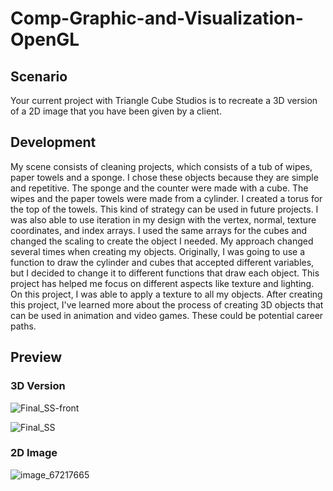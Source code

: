 # Comp-Graphic-and-Visualization-OpenGL

## Scenario
Your current project with Triangle Cube Studios is to recreate a 3D version of a 2D image that you have been given by a client.

## Development
My scene consists of cleaning projects, which consists of a tub of wipes, paper towels and a sponge. I chose these objects because they are simple and repetitive. The sponge and the counter were made with a cube. The wipes and the paper towels were made from a cylinder. I created a torus for the top of the towels. This kind of strategy can be used in future projects. I was also able to use iteration in my design with the vertex, normal, texture coordinates, and index arrays. I used the same arrays for the cubes and changed the scaling to create the object I needed. My approach changed several times when creating my objects. Originally, I was going to use a function to draw the cylinder and cubes that accepted different variables, but I decided to change it to different functions that draw each object. This project has helped me focus on different aspects like texture and lighting. On this project, I was able to apply a texture to all my objects. After creating this project, I've learned more about the process of creating 3D objects that can be used in animation and video games. These could be potential career paths.

## Preview
### 3D Version
![Final_SS-front](https://github.com/user-attachments/assets/782051ca-ab73-4971-85af-d922b7a88530)

![Final_SS](https://github.com/user-attachments/assets/cbccc4b7-0ee3-4423-896a-527273709f53)

### 2D Image
![image_67217665](https://github.com/user-attachments/assets/bc6c1f11-8968-402d-840b-f96dd572c6fd)
